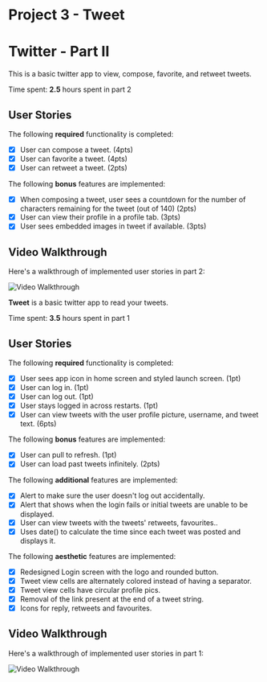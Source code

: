 # Project 3 - Tweet

# Twitter - Part II

This is a basic twitter app to view, compose, favorite, and retweet tweets.

Time spent: **2.5** hours spent in part 2

## User Stories

The following **required** functionality is completed:

- [x] User can compose a tweet. (4pts)
- [x] User can favorite a tweet. (4pts)
- [x] User can retweet a tweet. (2pts)

The following **bonus** features are implemented:

- [x] When composing a tweet, user sees a countdown for the number of characters remaining for the tweet (out of 140) (2pts)
- [x] User can view their profile in a profile tab. (3pts)
- [x] User sees embedded images in tweet if available. (3pts)

## Video Walkthrough

Here's a walkthrough of implemented user stories in part 2:

<img src='http://i.imgur.com/link/to/your/gif/file.gif' title='Video Walkthrough' width='' alt='Video Walkthrough' />

**Tweet** is a basic twitter app to read your tweets.

Time spent: **3.5** hours spent in part 1

## User Stories

The following **required** functionality is completed:

- [x] User sees app icon in home screen and styled launch screen. (1pt)
- [x] User can log in. (1pt)
- [x] User can log out. (1pt)
- [x] User stays logged in across restarts. (1pt)
- [x] User can view tweets with the user profile picture, username, and tweet text. (6pts)

The following **bonus** features are implemented:

- [x] User can pull to refresh. (1pt)
- [x] User can load past tweets infinitely. (2pts)

The following **additional** features are implemented:

- [x] Alert to make sure the user doesn't log out accidentally.
- [x] Alert that shows when the login fails or initial tweets are unable to be displayed.
- [x] User can view tweets with the tweets' retweets, favourites..
- [x] Uses date() to calculate the time since each tweet was posted and displays it.

The following **aesthetic** features are implemented:

- [x] Redesigned Login screen with the logo and rounded button. 
- [x] Tweet view cells are alternately colored instead of having a separator.
- [x] Tweet view cells have circular profile pics.
- [x] Removal of the link present at the end of a tweet string.
- [x] Icons for reply, retweets and favourites.

## Video Walkthrough

Here's a walkthrough of implemented user stories in part 1:

<img src='https://media.giphy.com/media/1zlTTztFtzfNJR9Hdq/giphy.gif' title='Video Walkthrough' width='' alt='Video Walkthrough' />

